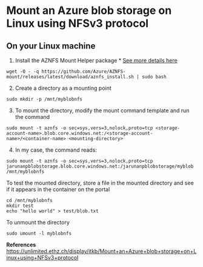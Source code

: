 # Mount an Azure blob storage on Linux using NFSv3 protocol

## On your Linux machine

1. Install the AZNFS Mount Helper package * [See more details here]([point-to-site-entra-vpn-client-linux.md](https://learn.microsoft.com/en-us/azure/storage/blobs/network-file-system-protocol-support-how-to#step-5-install-the-aznfs-mount-helper-package))

```console
wget -O - -q https://github.com/Azure/AZNFS-mount/releases/latest/download/aznfs_install.sh | sudo bash
```
2. Create a directory as a mounting point
```console
sudo mkdir -p /mnt/myblobnfs
```
3. To mount the directory, modify the mount command template and run the command
```console
sudo mount -t aznfs -o sec=sys,vers=3,nolock,proto=tcp <storage-account-name>.blob.core.windows.net:/<storage-account-name>/<container-name> <mounting-directory>
```
4. In my case, the command reads:
```console
sudo mount -t aznfs -o sec=sys,vers=3,nolock,proto=tcp jarunanpblobstorage.blob.core.windows.net:/jarunanpblobstorage/myblob /mnt/myblobnfs
```
To test the mounted directory, store a file in the mounted directory and see if it appears in the container on the portal
```console
cd /mnt/myblobnfs
mkdir test
echo "hello world" > test/blob.txt
```
To unmount the directory
```console
sudo umount -l myblobnfs
```
**References**  
https://unlimited.ethz.ch/display/itkb/Mount+an+Azure+blob+storage+on+Linux+using+NFSv3+protocol
